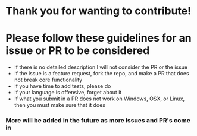 # Thank you for wanting to contribute!

# Please follow these guidelines for an issue or PR to be considered

* If there is no detailed description I will not consider the PR or the issue
* If the issue is a feature request, fork the repo, and make a PR that does not break core functionality
* If you have time to add tests, please do
* If your language is offensive, forget about it
* If what you submit in a PR does not work on Windows, OSX, or Linux, then you must make sure that it does

### More will be added in the future as more issues and PR's come in
